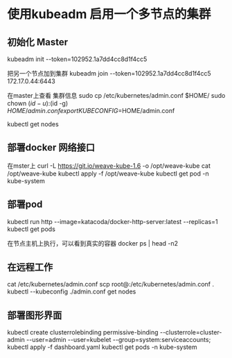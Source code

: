 # 使用kubeadm 启用一个多节点的集群

## 初始化 Master
kubeadm init --token=102952.1a7dd4cc8d1f4cc5

把另一个节点加到集群
kubeadm join --token=102952.1a7dd4cc8d1f4cc5 172.17.0.44:6443


在master上查看 集群信息
sudo cp /etc/kubernetes/admin.conf $HOME/
sudo chown $(id -u):$(id -g) $HOME/admin.conf
export KUBECONFIG=$HOME/admin.conf


kubectl get nodes

## 部署docker 网络接口

在mster上
curl -L https://git.io/weave-kube-1.6 -o /opt/weave-kube
cat /opt/weave-kube
kubectl apply -f /opt/weave-kube
kubectl get pod -n kube-system

## 部署pod
kubectl run http --image=katacoda/docker-http-server:latest --replicas=1
kubectl get pods

在节点主机上执行，可以看到真实的容器
docker ps | head -n2


## 在远程工作
cat /etc/kubernetes/admin.conf
scp root@<master ip>:/etc/kubernetes/admin.conf .
kubectl --kubeconfig ./admin.conf get nodes

## 部署图形界面
kubectl create clusterrolebinding permissive-binding --clusterrole=cluster-admin --user=admin --user=kubelet --group=system:serviceaccounts;
kubectl apply -f dashboard.yaml
kubectl get pods -n kube-system
